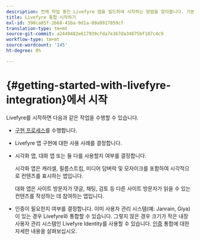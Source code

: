 ```yaml
---
description: 전체 작업 중인 Livefyre 앱을 빌드하여 시작하는 방법을 알아봅니다. 기본 인증, 소셜 공유 및 이벤트 추적을 처리하기 위해 해당 앱을 빌드합니다.
title: Livefyre 통합 시작하기
exl-id: 398ca85f-2b68-41ba-9d1a-09a9917859cf
translation-type: tm+mt
source-git-commit: a2449482e617939cfda7e367da34875bf187c4c9
workflow-type: tm+mt
source-wordcount: '145'
ht-degree: 0%

---
```


# {#getting-started-with-livefyre-integration}에서 시작

Livefyre를 시작하면 다음과 같은 작업을 수행할 수 있습니다.

* [구현 프로세스](../c-getting-started/c-implementation-process/c-implementation-process.md#c_implementation_process)를 수행합니다.
* Livefyre 앱 구현에 대한 사용 사례를 결정합니다.
* 시각화 앱, 대화 앱 또는 둘 다를 사용할지 여부를 결정합니다.

   시각화 앱은 캐러셀, 필름스트립, 미디어 담벼락 및 모자이크를 포함하여 시각적으로 컨텐츠를 표시하는 앱입니다.

   대화 앱은 사이트 방문자가 댓글, 채팅, 검토 등 다른 사이트 방문자가 읽을 수 있는 컨텐츠를 작성하는 데 참여하는 앱입니다.

* 인증이 필요한지 여부를 결정합니다. 이미 사용자 관리 시스템(예: Janrain, Giya)이 있는 경우 Livefyre와 통합할 수 있습니다. 그렇지 않은 경우 크기가 작은 내장 사용자 관리 시스템인 Livefyre Identity를 사용할 수 있습니다. [인증](../t-about-identity-integration/t-about-identity-integration.md#t_about_identity_integration) 통합에 대한 자세한 내용을 살펴보십시오.
